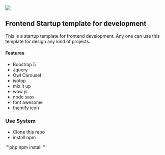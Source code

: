 <img src="screenshot.avif">

## Frontend Startup template for development
This is a startup template for frontend development.
Any one can use this template for design any kind of projects.



#### Features
- Boostrap 5
- Jquery
- Owl Carousel
- isotop
- mix it up
- wow js
- node sass
- font awesome
- themify icon

### Use System
-  Clone this repo
- install npm

'''php
npm install
'''



